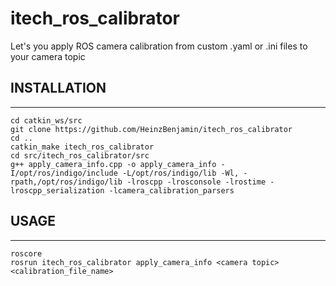 # itech_ros_calibrator
Let's you apply ROS camera calibration from custom .yaml or .ini files to your camera topic

## INSTALLATION
-----
```
cd catkin_ws/src
git clone https://github.com/HeinzBenjamin/itech_ros_calibrator
cd ..
catkin_make itech_ros_calibrator
cd src/itech_ros_calibrator/src
g++ apply_camera_info.cpp -o apply_camera_info -I/opt/ros/indigo/include -L/opt/ros/indigo/lib -Wl, -rpath,/opt/ros/indigo/lib -lroscpp -lrosconsole -lrostime -lroscpp_serialization -lcamera_calibration_parsers
```

## USAGE
-----
```
roscore
rosrun itech_ros_calibrator apply_camera_info <camera topic> <calibration_file_name>
```
